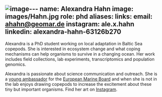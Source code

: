 ![image](https://github.com/brennan-research/brennan-research.github.io/assets/13488648/863a14dd-f7c4-4445-b5f3-f96d76d0d4df)---
name: Alexandra Hahn
image: images/Hahn.jpg
role: phd
aliases:
links:
  email: ahahn@geomar.de
  instagram: ale.x.hahn
  linkedin: alexandra-hahn-63126b270
---

Alexandra is a PhD student working on local adaptation in Baltic Sea copepods. She is interested in ecosystem change and what coping mechanisms can help organisms to survive in a changing ocean. Her work includes field collections, lab experiments, transcriptomics and population genomics. 

Alexandra is passionate about science communication and outreach. She is a [young ambassador]( https://www.marineboard.eu/our-current-ambassadors) for the [European Marine Board]( https://www.marineboard.eu) and when she is not in the lab enjoys drawing copepods to increase the excitement about these tiny but important organisms. Find her art on [Instagram]( https://www.instagram.com/ale.x.hahn/).

